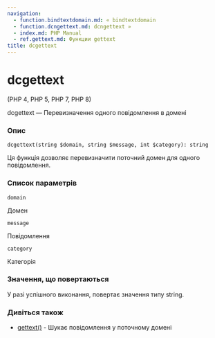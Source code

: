 ```yaml
---
navigation:
  - function.bindtextdomain.md: « bindtextdomain
  - function.dcngettext.md: dcngettext »
  - index.md: PHP Manual
  - ref.gettext.md: Функции gettext
title: dcgettext
---
```

# dcgettext

(PHP 4, PHP 5, PHP 7, PHP 8)

dcgettext — Перевизначення одного повідомлення в домені

### Опис

```methodsynopsis
dcgettext(string $domain, string $message, int $category): string
```

Ця функція дозволяє перевизначити поточний домен для одного повідомлення.

### Список параметрів

`domain`

Домен

`message`

Повідомлення

`category`

Категорія

### Значення, що повертаються

У разі успішного виконання, повертає значення типу string.

### Дивіться також

-   [gettext()](function.gettext.md) - Шукає повідомлення у поточному домені
